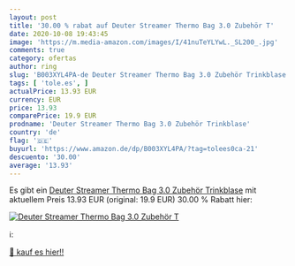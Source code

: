 ```yaml
---
layout: post
title: '30.00 % rabat auf Deuter Streamer Thermo Bag 3.0 Zubehör T'
date: 2020-10-08 19:43:45
image: 'https://m.media-amazon.com/images/I/41nuTeYLYwL._SL200_.jpg'
comments: true
category: ofertas
author: ring
slug: 'B003XYL4PA-de Deuter Streamer Thermo Bag 3.0 Zubehör Trinkblase'
tags: [ 'tole.es', ]
actualPrice: 13.93 EUR
currency: EUR
price: 13.93
comparePrice: 19.9 EUR
prodname: 'Deuter Streamer Thermo Bag 3.0 Zubehör Trinkblase'
country: 'de'
flag: '🇩🇪'
buyurl: 'https://www.amazon.de/dp/B003XYL4PA/?tag=tolees0ca-21'
descuento: '30.00'
average: '13.93'
---
```


Es gibt ein [Deuter Streamer Thermo Bag 3.0 Zubehör Trinkblase](https://www.amazon.de/dp/B003XYL4PA/?tag=tolees0ca-21) mit aktuellem Preis 13.93 EUR (original: 19.9 EUR) 30.00 % Rabatt hier:

[![Deuter Streamer Thermo Bag 3.0 Zubehör T](https://m.media-amazon.com/images/I/41nuTeYLYwL._SL200_.jpg)](https://www.amazon.de/dp/B003XYL4PA/?tag=tolees0ca-21)

ℹ️:


[🛒 kauf es hier!!](https://www.amazon.de/dp/B003XYL4PA/?tag=tolees0ca-21)
